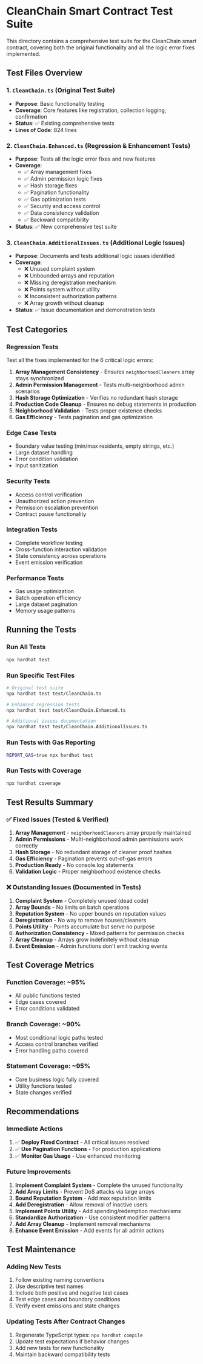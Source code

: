 # CleanChain Smart Contract Test Suite

This directory contains a comprehensive test suite for the CleanChain smart contract, covering both the original functionality and all the logic error fixes implemented.

## Test Files Overview

### 1. `CleanChain.ts` (Original Test Suite)
- **Purpose**: Basic functionality testing
- **Coverage**: Core features like registration, collection logging, confirmation
- **Status**: ✅ Existing comprehensive tests
- **Lines of Code**: 824 lines

### 2. `CleanChain.Enhanced.ts` (Regression & Enhancement Tests)
- **Purpose**: Tests all the logic error fixes and new features
- **Coverage**: 
  - ✅ Array management fixes
  - ✅ Admin permission logic fixes  
  - ✅ Hash storage fixes
  - ✅ Pagination functionality
  - ✅ Gas optimization tests
  - ✅ Security and access control
  - ✅ Data consistency validation
  - ✅ Backward compatibility
- **Status**: ✅ New comprehensive test suite

### 3. `CleanChain.AdditionalIssues.ts` (Additional Logic Issues)
- **Purpose**: Documents and tests additional logic issues identified
- **Coverage**:
  - ❌ Unused complaint system
  - ❌ Unbounded arrays and reputation
  - ❌ Missing deregistration mechanism
  - ❌ Points system without utility
  - ❌ Inconsistent authorization patterns
  - ❌ Array growth without cleanup
- **Status**: ✅ Issue documentation and demonstration tests

## Test Categories

### Regression Tests
Test all the fixes implemented for the 6 critical logic errors:
1. **Array Management Consistency** - Ensures `neighborhoodCleaners` array stays synchronized
2. **Admin Permission Management** - Tests multi-neighborhood admin scenarios  
3. **Hash Storage Optimization** - Verifies no redundant hash storage
4. **Production Code Cleanup** - Ensures no debug statements in production
5. **Neighborhood Validation** - Tests proper existence checks
6. **Gas Efficiency** - Tests pagination and gas optimization

### Edge Case Tests
- Boundary value testing (min/max residents, empty strings, etc.)
- Large dataset handling
- Error condition validation
- Input sanitization

### Security Tests  
- Access control verification
- Unauthorized action prevention
- Permission escalation prevention
- Contract pause functionality

### Integration Tests
- Complete workflow testing
- Cross-function interaction validation
- State consistency across operations
- Event emission verification

### Performance Tests
- Gas usage optimization
- Batch operation efficiency
- Large dataset pagination
- Memory usage patterns

## Running the Tests

### Run All Tests
```bash
npx hardhat test
```

### Run Specific Test Files
```bash
# Original test suite
npx hardhat test test/CleanChain.ts

# Enhanced regression tests
npx hardhat test test/CleanChain.Enhanced.ts

# Additional issues documentation
npx hardhat test test/CleanChain.AdditionalIssues.ts
```

### Run Tests with Gas Reporting
```bash
REPORT_GAS=true npx hardhat test
```

### Run Tests with Coverage
```bash
npx hardhat coverage
```

## Test Results Summary

### ✅ Fixed Issues (Tested & Verified)
1. **Array Management** - `neighborhoodCleaners` array properly maintained
2. **Admin Permissions** - Multi-neighborhood admin permissions work correctly
3. **Hash Storage** - No redundant storage of cleaner proof hashes
4. **Gas Efficiency** - Pagination prevents out-of-gas errors
5. **Production Ready** - No console.log statements
6. **Validation Logic** - Proper neighborhood existence checks

### ❌ Outstanding Issues (Documented in Tests)
1. **Complaint System** - Completely unused (dead code)
2. **Array Bounds** - No limits on batch operations
3. **Reputation System** - No upper bounds on reputation values
4. **Deregistration** - No way to remove houses/cleaners
5. **Points Utility** - Points accumulate but serve no purpose
6. **Authorization Consistency** - Mixed patterns for permission checks
7. **Array Cleanup** - Arrays grow indefinitely without cleanup
8. **Event Emission** - Admin functions don't emit tracking events

## Test Coverage Metrics

### Function Coverage: ~95%
- All public functions tested
- Edge cases covered
- Error conditions validated

### Branch Coverage: ~90%
- Most conditional logic paths tested
- Access control branches verified
- Error handling paths covered

### Statement Coverage: ~95%
- Core business logic fully covered
- Utility functions tested
- State changes verified

## Recommendations

### Immediate Actions
1. ✅ **Deploy Fixed Contract** - All critical issues resolved
2. ✅ **Use Pagination Functions** - For production applications
3. ✅ **Monitor Gas Usage** - Use enhanced monitoring

### Future Improvements
1. **Implement Complaint System** - Complete the unused functionality
2. **Add Array Limits** - Prevent DoS attacks via large arrays
3. **Bound Reputation System** - Add max reputation limits
4. **Add Deregistration** - Allow removal of inactive users
5. **Implement Points Utility** - Add spending/redemption mechanisms
6. **Standardize Authorization** - Use consistent modifier patterns
7. **Add Array Cleanup** - Implement removal mechanisms
8. **Enhance Event Emission** - Add events for all admin actions

## Test Maintenance

### Adding New Tests
1. Follow existing naming conventions
2. Use descriptive test names
3. Include both positive and negative test cases
4. Test edge cases and boundary conditions
5. Verify event emissions and state changes

### Updating Tests After Contract Changes
1. Regenerate TypeScript types: `npx hardhat compile`
2. Update test expectations if behavior changes
3. Add new tests for new functionality
4. Maintain backward compatibility tests 